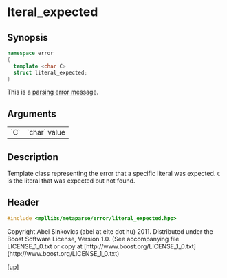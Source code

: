 # lteral_expected

## Synopsis

```cpp
namespace error
{
  template <char C>
  struct literal_expected;
}
```

This is a [parsing error message](parsing_error_message.html).

## Arguments

<table cellpadding='0' cellspacing='0'>
  <tr>
    <td>`C`</td>
    <td>`char` value</td>
  </tr>
</table>

## Description

Template class representing the error that a specific literal was expected. `C`
is the literal that was expected but not found.

## Header

```cpp
#include <mpllibs/metaparse/error/literal_expected.hpp>
```

<p class="copyright">
Copyright Abel Sinkovics (abel at elte dot hu) 2011.
Distributed under the Boost Software License, Version 1.0.
(See accompanying file LICENSE_1_0.txt or copy at
[http://www.boost.org/LICENSE_1_0.txt](http://www.boost.org/LICENSE_1_0.txt)
</p>

[[up]](reference.html)

